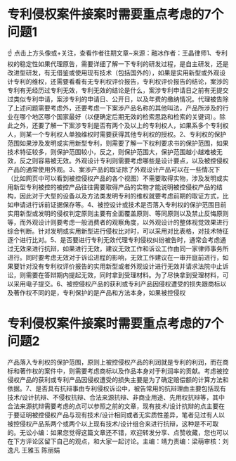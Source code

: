 # 专利侵权案件接案时需要重点考虑的7个问题1

☝ 点击上方头像或+关注，查看作者往期文章~来源：融冰作者：王晶律师1、专利权的稳定性如果代理原告，需要详细了解一下专利的研发过程，是自主研发，还是改进型研发，有无借鉴或使用现有技术（包括国外的），如果是实用新型或外观设计专利的维权，还需要看看有无专利权评价报告，专利权评价报告的结论，案涉的专利有无经历过专利无效，专利无效的结论是什么，案涉专利申请日之前有无提交过类似专利申请，案涉专利的申请日、公开日，以及年费的缴纳情况。代理被告除了上述问题需要考虑外，还要考虑一下案涉产品名称的其他叫法，产品所涉及的行业在哪个地区哪个国家最好（以便确定后期无效的检索思路和检索的关键词）。除此之外，还要了解一下案涉专利是否有两个及以上的专利权人，如果系多个专利权人，则某一个专利权人单独维权时需要获得其他专利权的授权。2、专利权的保护范围如果涉及发明或实用新型专利，则需要了解一下权利要求书的保护范围，如果技术特征较多，则保护范围较小，反之，则保护范围大，保护范围越小越难被无效，反之则容易被无效。外观设计专利则需要考虑哪些是设计要点，以及被控侵权产品的通常使用外观。3、案涉产品的取证除了外观设计产品可以在一些情况下（比如网页中可以看到被控侵权产品的各个视图）不需要取得实物，涉及发明或实用新型专利被控的被控产品往往需要取得产品的实物才能说明被控侵权产品的结构，因此对于大型的设备以及方法类发明专利的维权就要考虑前期的取证方式，比如申请进行诉前证据保存等。4、被控设计或技术是否落入专利权的保护范围目前实用新型或发明的侵权判定原则主要有全面覆盖原则、等同原则以及禁止反悔原则等，而外观设计则要考虑一般消费者的观察角度，以外观设计的整体视觉效果进行综合判断。针对发明或实用新型进行侵权比对时，可以采用对比表格，对技术特征逐个进行比对。5、是否要进行专利无效代理专利侵权纠纷被告时，通常会考虑通过无效来进行抗辩，如果进行无效，建议无效工作和诉讼工作由同一家律师事务所进行。同时要考虑无效对于诉讼进程的影响，无效工作建议在一审开庭前进行，如果要针对没有专利权评价报告的实用新型或者外观设计进行无效并请求法院中止诉讼，则需要在答辩期内提起无效，同时拿到受理材料。为了尽快拿到受理材料，可以采用电子提交。6、被控侵权产品的获利或专利产品因侵权遭受的损失跟商标以及著作权不同的是，专利保护的是产品和方法本身，如果被控侵权

# 专利侵权案件接案时需要重点考虑的7个问题2

产品落入专利权的保护范围，原则上被控侵权产品的利润就是专利的利润，而在商标和著作权的案件中，则需要考虑商标以及作品本身对于利润率的贡献。考虑被控侵权产品的获利或专利产品因侵权遭受的损失主要是为了确定赔偿额的计算方法和依据。7、是否具有抗辩事由专利侵权诉讼中，被告常用的抗辩理由主要包括现有技术/设计抗辩、不侵权抗辩、合法来源抗辩、非商业用途、先用权抗辩等，其中合法来源抗辩需要考虑的点可以参照之前的文章，现有技术/设计抗辩的点主要在于要证明被控侵权产品与现有技术/设计相同或者无实质性差异，笔者见过有人以被控侵权产品系两个或两个以上现有技术/设计组合来进行抗辩，这种是不可取的。无讼小编：如果您觉得这篇文章还不错，欢迎转发分享、点赞收藏，您也可以在下方评论区留下自己的观点，和大家一起讨论。主编：靖力责编：梁萌审核：刘逸凡 王雅玉 陈丽娟

